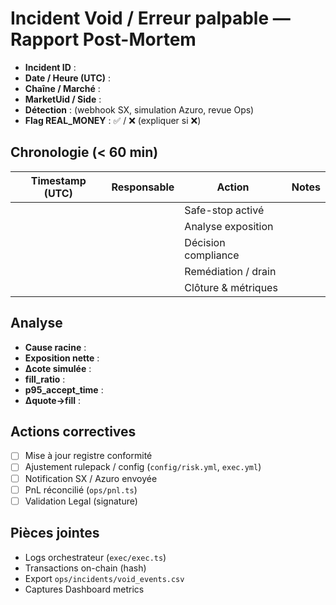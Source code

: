 # Incident Void / Erreur palpable — Rapport Post-Mortem

- **Incident ID** :
- **Date / Heure (UTC)** :
- **Chaîne / Marché** :
- **MarketUid / Side** :
- **Détection** : (webhook SX, simulation Azuro, revue Ops)
- **Flag REAL_MONEY** : ✅ / ❌ (expliquer si ❌)

## Chronologie (< 60 min)
| Timestamp (UTC) | Responsable | Action | Notes |
| --- | --- | --- | --- |
| | | Safe-stop activé | |
| | | Analyse exposition | |
| | | Décision compliance | |
| | | Remédiation / drain | |
| | | Clôture & métriques | |

## Analyse
- **Cause racine** :
- **Exposition nette** :
- **Δcote simulée** :
- **fill_ratio** :
- **p95_accept_time** :
- **Δquote→fill** :

## Actions correctives
- [ ] Mise à jour registre conformité
- [ ] Ajustement rulepack / config (`config/risk.yml`, `exec.yml`)
- [ ] Notification SX / Azuro envoyée
- [ ] PnL réconcilié (`ops/pnl.ts`)
- [ ] Validation Legal (signature)

## Pièces jointes
- Logs orchestrateur (`exec/exec.ts`)
- Transactions on-chain (hash)
- Export `ops/incidents/void_events.csv`
- Captures Dashboard metrics
